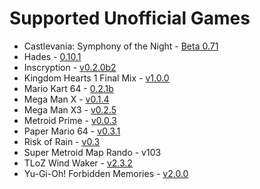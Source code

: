 # Supported Unofficial Games

* Castlevania: Symphony of the Night - [Beta 0.71](https://github.com/fdelduque/Archipelago/releases/tag/b071)
* Hades - [0.10.1](https://github.com/NaixGames/Polycosmos/releases/tag/0.10.1)
* Inscryption - [v0.2.0b2](https://github.com/DrBibop/Archipelago_Inscryption/releases/tag/beta6)
* Kingdom Hearts 1 Final Mix - [v1.0.0](https://github.com/gaithernOrg/KH1FM-AP/releases/tag/1.0.0)
* Mario Kart 64 - [0.2.1b](https://github.com/Edsploration/MK64-Archipelago/releases/tag/mk64%2F0.2.1b)
* Mega Man X - [v0.1.4](https://github.com/TheLX5/Archipelago/releases/tag/mmx-v0.1.4)
* Mega Man X3 - [v0.2.5](https://github.com/TheLX5/Archipelago/releases/tag/mmx3-v0.2.5)
* Metroid Prime - [v0.0.3 ](https://github.com/Electro1512/MetroidAPrime/releases/tag/v0.0.3)
* Paper Mario 64 - [v0.3.1](https://github.com/JKBSunshine/PMR_APWorld/releases/tag/v0.3.1)
* Risk of Rain - [v0.3](https://github.com/studkid/RoR_Archipelago/releases/tag/v0.3)
* Super Metroid Map Rando - v103
* TLoZ Wind Waker - [v2.3.2](https://github.com/tanjo3/tww_apworld/releases/tag/v2.3.2)
* Yu-Gi-Oh! Forbidden Memories - [v2.0.0](https://github.com/sg4e/Archipelago/releases/tag/v2.0.0)
